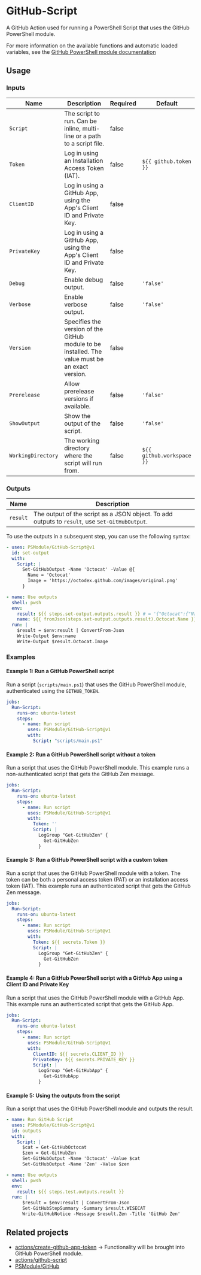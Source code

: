 # GitHub-Script

A GitHub Action used for running a PowerShell Script that uses the GitHub PowerShell module.

For more information on the available functions and automatic loaded variables, see the
[GitHub PowerShell module documentation](https://psmodule.io/GitHub)

## Usage

### Inputs

| Name | Description | Required | Default |
| - | - | - | - |
| `Script` | The script to run. Can be inline, multi-line or a path to a script file. | false | |
| `Token` | Log in using an Installation Access Token (IAT). | false | `${{ github.token }}` |
| `ClientID` | Log in using a GitHub App, using the App's Client ID and Private Key. | false | |
| `PrivateKey` | Log in using a GitHub App, using the App's Client ID and Private Key. | false | |
| `Debug` | Enable debug output. | false | `'false'` |
| `Verbose` | Enable verbose output. | false | `'false'` |
| `Version` | Specifies the version of the GitHub module to be installed. The value must be an exact version. | false | |
| `Prerelease` | Allow prerelease versions if available. | false | `'false'` |
| `ShowOutput` | Show the output of the script. | false | `'false'` |
| `WorkingDirectory` | The working directory where the script will run from. | false | `${{ github.workspace }}` |

### Outputs

| Name | Description |
| - | - |
| `result` | The output of the script as a JSON object. To add outputs to `result`, use `Set-GitHubOutput`. |

To use the outputs in a subsequent step, you can use the following syntax:

```yaml
- uses: PSModule/GitHub-Script@v1
  id: set-output
  with:
    Script: |
      Set-GitHubOutput -Name 'Octocat' -Value @{
        Name = 'Octocat'
        Image = 'https://octodex.github.com/images/original.png'
      }

- name: Use outputs
  shell: pwsh
  env:
    result: ${{ steps.set-output.outputs.result }} # = '{"Octocat":{"Name":"Octocat","Image":"https://octodex.github.com/images/original.png"}}'
    name: ${{ fromJson(steps.set-output.outputs.result).Octocat.Name }} # = 'Octocat'
  run: |
    $result = $env:result | ConvertFrom-Json
    Write-Output $env:name
    Write-Output $result.Octocat.Image
```


### Examples

#### Example 1: Run a GitHub PowerShell script

Run a script (`scripts/main.ps1`) that uses the GitHub PowerShell module, authenticated using the `GITHUB_TOKEN`.

```yaml
jobs:
  Run-Script:
    runs-on: ubuntu-latest
    steps:
      - name: Run script
        uses: PSModule/GitHub-Script@v1
        with:
          Script: "scripts/main.ps1"
```

#### Example 2: Run a GitHub PowerShell script without a token

Run a script that uses the GitHub PowerShell module.
This example runs a non-authenticated script that gets the GitHub Zen message.

```yaml
jobs:
  Run-Script:
    runs-on: ubuntu-latest
    steps:
      - name: Run script
        uses: PSModule/GitHub-Script@v1
        with:
          Token: ''
          Script: |
            LogGroup "Get-GitHubZen" {
              Get-GitHubZen
            }
```

#### Example 3: Run a GitHub PowerShell script with a custom token

Run a script that uses the GitHub PowerShell module with a token. The token can be both a personal access token (PAT) or
an installation access token (IAT). This example runs an authenticated script that gets the GitHub Zen message.

```yaml
jobs:
  Run-Script:
    runs-on: ubuntu-latest
    steps:
      - name: Run script
        uses: PSModule/GitHub-Script@v1
        with:
          Token: ${{ secrets.Token }}
          Script: |
            LogGroup "Get-GitHubZen" {
              Get-GitHubZen
            }
```

#### Example 4: Run a GitHub PowerShell script with a GitHub App using a Client ID and Private Key

Run a script that uses the GitHub PowerShell module with a GitHub App.
This example runs an authenticated script that gets the GitHub App.

```yaml
jobs:
  Run-Script:
    runs-on: ubuntu-latest
    steps:
      - name: Run script
        uses: PSModule/GitHub-Script@v1
        with:
          ClientID: ${{ secrets.CLIENT_ID }}
          PrivateKey: ${{ secrets.PRIVATE_KEY }}
          Script: |
            LogGroup "Get-GitHubApp" {
              Get-GitHubApp
            }
```

#### Example 5: Using the outputs from the script

Run a script that uses the GitHub PowerShell module and outputs the result.

```yaml
- name: Run GitHub Script
  uses: PSModule/GitHub-Script@v1
  id: outputs
  with:
    Script: |
      $cat = Get-GitHubOctocat
      $zen = Get-GitHubZen
      Set-GitHubOutput -Name 'Octocat' -Value $cat
      Set-GitHubOutput -Name 'Zen' -Value $zen

- name: Use outputs
  shell: pwsh
  env:
    result: ${{ steps.test.outputs.result }}
  run: |
      $result = $env:result | ConvertFrom-Json
      Set-GitHubStepSummary -Summary $result.WISECAT
      Write-GitHubNotice -Message $result.Zen -Title 'GitHub Zen'
```

## Related projects

- [actions/create-github-app-token](https://github.com/actions/create-github-app-token) -> Functionality will be brought into GitHub PowerShell module.
- [actions/github-script](https://github.com/actions/github-script)
- [PSModule/GitHub](https://github.com/PSModule/GitHub)
